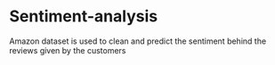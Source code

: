 # Sentiment-analysis
Amazon dataset is used to clean and predict the sentiment behind the reviews given by the customers
